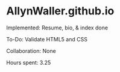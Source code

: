 # AllynWaller.github.io

Implemented: Resume, bio, & index done

To-Do: Validate HTML5 and CSS

Collaboration: None

Hours spent: 3.25
